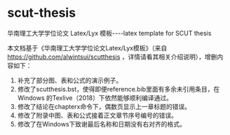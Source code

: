 # scut-thesis
华南理工大学学位论文 Latex/Lyx 模板----latex template for SCUT thesis

本文档基于《华南理工大学学位论文Latex/Lyx模板》（来自 https://github.com/alwintsui/scutthesis ，详情请看其相关介绍说明），增删内容如下：

1.	补充了部分图、表和公式的演示例子。
2.	修改了scutthesis.bst，使得即便reference.bib里面有多余未引用条目，在Windows 的Texlive（2018）下依然能够顺利编译通过。
3.	修改了结论在chapterx命令下，偶数页显示上一章标题的错误。
4.	修改了附录中图、表和公式接着正文章节序号编号的错误。
5.	修改了在Windows下致谢最后名称和日期没有右对齐的格式。

